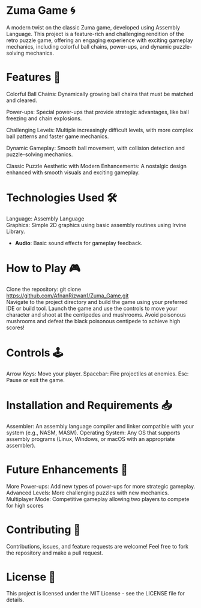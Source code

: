 # Zuma Game 🌀
A modern twist on the classic Zuma game, developed using Assembly Language. This project is a feature-rich and challenging rendition of the retro puzzle game, offering an engaging experience with exciting gameplay mechanics, including colorful ball chains, power-ups, and dynamic puzzle-solving mechanics.

# Features 🚀
Colorful Ball Chains: Dynamically growing ball chains that must be matched and cleared.  

Power-ups: Special power-ups that provide strategic advantages, like ball freezing and chain explosions.  

Challenging Levels: Multiple increasingly difficult levels, with more complex ball patterns and faster game mechanics.  

Dynamic Gameplay: Smooth ball movement, with collision detection and puzzle-solving mechanics. 

Classic Puzzle Aesthetic with Modern Enhancements: A nostalgic design enhanced with smooth visuals and exciting gameplay.

# Technologies Used 🛠️
Language: Assembly Language  
Graphics: Simple 2D graphics using basic assembly routines using Irvine Library.  
- **Audio**: Basic sound effects for gameplay feedback.

# How to Play 🎮
Clone the repository:
git clone https://github.com/AfnanRizwan1/Zuma_Game.git  
Navigate to the project directory and build the game using your preferred IDE or build tool.
Launch the game and use the controls to move your character and shoot at the centipedes and mushrooms.
Avoid poisonous mushrooms and defeat the black poisonous centipede to achieve high scores!

# Controls 🕹️
Arrow Keys: Move your player.
Spacebar: Fire projectiles at enemies.
Esc: Pause or exit the game.

# Installation and Requirements 📥
Assembler: An assembly language compiler and linker compatible with your system (e.g., NASM, MASM).
Operating System: Any OS that supports assembly programs (Linux, Windows, or macOS with an appropriate assembler).

# Future Enhancements 🌟
More Power-ups: Add new types of power-ups for more strategic gameplay.
Advanced Levels: More challenging puzzles with new mechanics.
Multiplayer Mode: Competitive gameplay allowing two players to compete for high scores

# Contributing 🤝
Contributions, issues, and feature requests are welcome! Feel free to fork the repository and make a pull request.

# License 📜
This project is licensed under the MIT License - see the LICENSE file for details.
